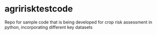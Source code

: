 # agririsktestcode
Repo for sample code that is being developed for crop risk assessment in python, incorporating different key datasets
